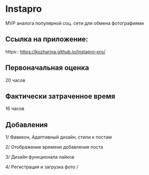 # Instapro

MVP аналога популярной соц. сети для обмена фотографиями

## Ссылка на приложение:

https::
https://kozharina.github.io/Instapro-pro/
## Первоначальная оценка

20 часов

## Фактически затраченное время

16 часов

## Добавления
 
1/ Фавикон, Адаптивный дизайн, стили к постам

2/ Отображение времени добавления поста 

3/ Дизайн функционала лайков

4/ Регистрация и загрузка фото
/
